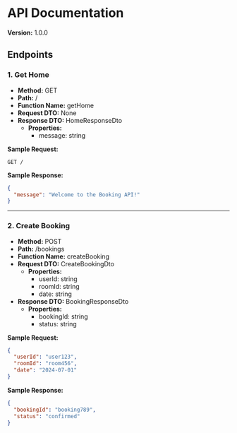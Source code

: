 # API Documentation

**Version:** 1.0.0

## Endpoints

### 1. Get Home

- **Method:** GET
- **Path:** /
- **Function Name:** getHome
- **Request DTO:** None
- **Response DTO:** HomeResponseDto
  - **Properties:**
    - message: string

**Sample Request:**
```http
GET /
```

**Sample Response:**
```json
{
  "message": "Welcome to the Booking API!"
}
```

---

### 2. Create Booking

- **Method:** POST
- **Path:** /bookings
- **Function Name:** createBooking
- **Request DTO:** CreateBookingDto
  - **Properties:**
    - userId: string
    - roomId: string
    - date: string
- **Response DTO:** BookingResponseDto
  - **Properties:**
    - bookingId: string
    - status: string

**Sample Request:**
```json
{
  "userId": "user123",
  "roomId": "room456",
  "date": "2024-07-01"
}
```

**Sample Response:**
```json
{
  "bookingId": "booking789",
  "status": "confirmed"
}
```
